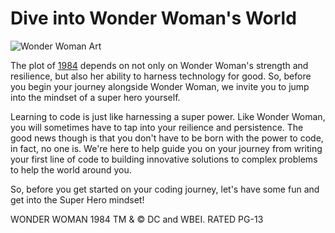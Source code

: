 # Dive into Wonder Woman's World

![Wonder Woman Art](../media/ww-synopsis-art.jpg)

The plot of [1984](https://www.wonderwomanfilm.com/) depends on not only on Wonder Woman's strength and resilience, but also her ability to harness technology for good. So, before you begin your journey alongside Wonder Woman, we invite you to jump into the mindset of a super hero yourself. 

Learning to code is just like harnessing a super power. Like Wonder Woman, you will sometimes have to tap into your reilience and persistence. The good news though is that you don't have to be born with the power to code, in fact, no one is. We're here to help guide you on your journey from writing your first line of code to building innovative solutions to complex problems to help the world around you.

So, before you get started on your coding journey, let's have some fun and get into the Super Hero mindset!

WONDER WOMAN 1984 TM & © DC and WBEI. RATED PG-13